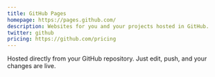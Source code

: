 ```yaml
---
title: GitHub Pages
homepage: https://pages.github.com/
description: Websites for you and your projects hosted in GitHub.
twitter: github
pricing: https://github.com/pricing
---
```


Hosted directly from your GitHub repository. Just edit, push, and your changes are live.